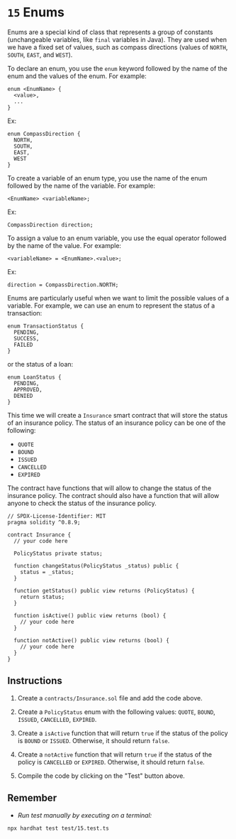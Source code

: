 # `15` Enums

Enums are a special kind of class that represents a group of constants (unchangeable variables, like `final` variables in Java). They are used when we have a fixed set of values, such as compass directions (values of `NORTH`, `SOUTH`, `EAST`, and `WEST`).

To declare an enum, you use the `enum` keyword followed by the name of the enum and the values of the enum. For example:

```solidity
enum <EnumName> {
  <value>,
  ...
}
```

Ex:

```solidity
enum CompassDirection {
  NORTH,
  SOUTH,
  EAST,
  WEST
}

```

To create a variable of an enum type, you use the name of the enum followed by the name of the variable. For example:

```solidity
<EnumName> <variableName>;
```

Ex:

```solidity
CompassDirection direction;
```

To assign a value to an enum variable, you use the equal operator followed by the name of the value. For example:

```solidity
<variableName> = <EnumName>.<value>;
```

Ex:

```solidity
direction = CompassDirection.NORTH;
```

Enums are particularly useful when we want to limit the possible values of a variable. For example, we can use an enum to represent the status of a transaction:

```solidity
enum TransactionStatus {
  PENDING,
  SUCCESS,
  FAILED
}

```

or the status of a loan:

```solidity
enum LoanStatus {
  PENDING,
  APPROVED,
  DENIED
}

```

This time we will create a `Insurance` smart contract that will store the status of an insurance policy. The status of an insurance policy can be one of the following:

- `QUOTE`
- `BOUND`
- `ISSUED`
- `CANCELLED`
- `EXPIRED`

The contract have functions that will allow to change the status of the insurance policy. The contract should also have a function that will allow anyone to check the status of the insurance policy.

```solidity
// SPDX-License-Identifier: MIT
pragma solidity ^0.8.9;

contract Insurance {
  // your code here

  PolicyStatus private status;

  function changeStatus(PolicyStatus _status) public {
    status = _status;
  }

  function getStatus() public view returns (PolicyStatus) {
    return status;
  }

  function isActive() public view returns (bool) {
    // your code here
  }

  function notActive() public view returns (bool) {
    // your code here
  }
}

```

## Instructions

1. Create a `contracts/Insurance.sol` file and add the code above.

2. Create a `PolicyStatus` enum with the following values: `QUOTE`, `BOUND`, `ISSUED`, `CANCELLED`, `EXPIRED`.

3. Create a `isActive` function that will return `true` if the status of the policy is `BOUND` or `ISSUED`. Otherwise, it should return `false`.

4. Create a `notActive` function that will return `true` if the status of the policy is `CANCELLED` or `EXPIRED`. Otherwise, it should return `false`.

5. Compile the code by clicking on the "Test" button above.

## Remember

- _Run test manually by executing on a terminal:_

```shell
npx hardhat test test/15.test.ts
```
